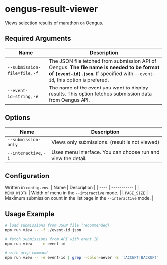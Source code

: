 # oengus-result-viewer
Views selection results of marathon on Oengus.

## Required Arguments
| Name | Description |
| ---- | ----------- |
| `--submission-file=file`, `-f` | The JSON file fetched from submission API of Oengus. **The file name is needed to be format of `[event-id].json`.** If specified with `--event-id`, this option is prefered. |
| `--event-id=string`, `-e` | The name of the event you want to display results. This option fetches submission data from Oengus API. |

## Options
| Name | Description |
| ---- | ----------- |
| `--submission-only` | Views only submissions. (result is not viewed) |
| `--interactive`, `-i` | Uses menu interface. You can choose run and view the detail. |

## Configuration
Written in `config.env`.
| Name | Description |
| ---- | ----------- |
| `MENU_WIDTH` | Width of menu in the `--interactive` mode. |
| `PAGE_SIZE` | Maximum submission count in the list page in the `--interactive` mode. |

## Usage Example
```sh
# load submissions from JSON file (recommended)
npm run view -- -f ./event-id.json

# fetch submissions from API with event ID
npm run view -- -e event-id

# with grep command
npm run view -- -e event-id | grep --color=never -E '(ACCEPT|BACKUP)'
```
